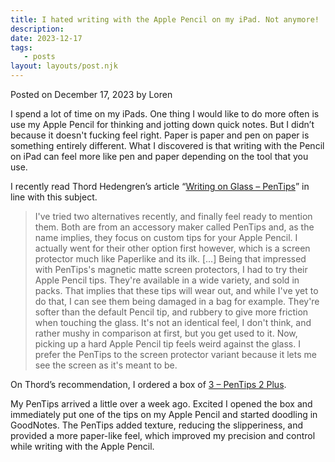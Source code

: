 ```yaml
---
title: I hated writing with the Apple Pencil on my iPad. Not anymore!
description:
date: 2023-12-17
tags:
   - posts
layout: layouts/post.njk
---
```


Posted on December 17, 2023 by Loren

I spend a lot of time on my iPads. One thing I would like to do more often is use my Apple Pencil for thinking and jotting down quick notes. But I didn’t because it doesn't fucking feel right. Paper is paper and pen on paper is something entirely different. What I discovered is that writing with the Pencil on iPad can feel more like pen and paper depending on the tool that you use.

I recently read Thord Hedengren’s article “[Writing on Glass – PenTips](https://bored.horse/post/writing-on-glass/)” in line with this subject.

> I've tried two alternatives recently, and finally feel ready to mention them. Both are from an accessory maker called PenTips and, as the name implies, they focus on custom tips for your Apple Pencil. I actually went for their other option first however, which is a screen protector much like Paperlike and its ilk. \[…\] Being that impressed with PenTips's magnetic matte screen protectors, I had to try their Apple Pencil tips. They're available in a wide variety, and sold in packs. That implies that these tips will wear out, and while I've yet to do that, I can see them being damaged in a bag for example. They're softer than the default Pencil tip, and rubbery to give more friction when touching the glass. It's not an identical feel, I don't think, and rather mushy in comparison at first, but you get used to it. Now, picking up a hard Apple Pencil tip feels weird against the glass. I prefer the PenTips to the screen protector variant because it lets me see the screen as it's meant to be.

On Thord’s recommendation, I ordered a box of [3 – PenTips 2 Plus](https://pen.tips/collections/pentips/products/pentips_2_plus).

My PenTips arrived a little over a week ago. Excited I opened the box and immediately put one of the tips on my Apple Pencil and started doodling in GoodNotes. The PenTips added texture, reducing the slipperiness, and provided a more paper-like feel, which improved my precision and control while writing with the Apple Pencil.
